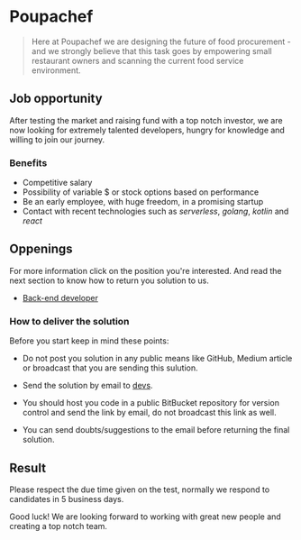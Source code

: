 # Poupachef

> Here at Poupachef we are designing the future of food procurement - and
we strongly believe that this task goes by empowering small restaurant
owners and scanning the current food service environment.


## Job opportunity

After testing the market and raising fund with a top notch investor, we
are now looking for extremely talented developers, hungry for knowledge
and willing to join our journey.


### Benefits

 - Competitive salary
 - Possibility of variable $ or stock options based on performance
 - Be an early employee, with huge freedom, in a promising startup
 - Contact with recent technologies such as *serverless*, *golang*, 
 *kotlin* and *react*


## Oppenings

For more information click on the position you're interested. And read
the next section to know how to return you solution to us.

- [Back-end developer](back-end-developer.md)


### How to deliver the solution

Before you start keep in mind these points:

- Do not post you solution in any public means like GitHub, Medium
article or broadcast that you are sending this sulution.

- Send the solution by email to [devs](mailto:devs@poupachef.com.br).

- You should host you code in a public BitBucket repository for version
control and send the link by email, do not broadcast this link as well.

- You can send doubts/suggestions to the email before returning the final
solution.


## Result

Please respect the due time given on the test, normally we respond to
candidates in 5 business days.

Good luck! We are looking forward to working with great new people and
creating a top notch team.

